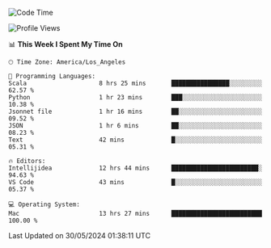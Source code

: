 <!--START_SECTION:waka-->
![Code Time](http://img.shields.io/badge/Code%20Time-1%2C030%20hrs%2025%20mins-blue)

![Profile Views](http://img.shields.io/badge/Profile%20Views-0-blue)

📊 **This Week I Spent My Time On** 

```text
🕑︎ Time Zone: America/Los_Angeles

💬 Programming Languages: 
Scala                    8 hrs 25 mins       ████████████████░░░░░░░░░   62.57 % 
Python                   1 hr 23 mins        ███░░░░░░░░░░░░░░░░░░░░░░   10.38 % 
Jsonnet file             1 hr 16 mins        ██░░░░░░░░░░░░░░░░░░░░░░░   09.52 % 
JSON                     1 hr 6 mins         ██░░░░░░░░░░░░░░░░░░░░░░░   08.23 % 
Text                     42 mins             █░░░░░░░░░░░░░░░░░░░░░░░░   05.31 % 

🔥 Editors: 
Intellijidea             12 hrs 44 mins      ████████████████████████░   94.63 % 
VS Code                  43 mins             █░░░░░░░░░░░░░░░░░░░░░░░░   05.37 % 

💻 Operating System: 
Mac                      13 hrs 27 mins      █████████████████████████   100.00 % 
```


 Last Updated on 30/05/2024 01:38:11 UTC
<!--END_SECTION:waka-->
